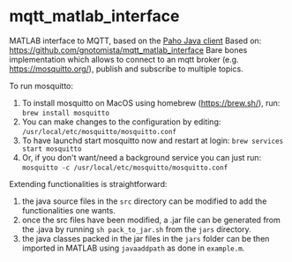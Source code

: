# mqtt_matlab_interface
MATLAB interface to MQTT, based on the [Paho Java client](https://www.eclipse.org/paho/clients/java/)
Based on: https://github.com/gnotomista/mqtt_matlab_interface
Bare bones implementation which allows to connect to an mqtt broker (e.g. https://mosquitto.org/), publish and subscribe to multiple topics.

To run mosquitto:
1. To install mosquitto on MacOS using homebrew (https://brew.sh/), run: `brew install mosquitto`
3. You can make changes to the configuration by editing: `/usr/local/etc/mosquitto/mosquitto.conf`
4. To have launchd start mosquitto now and restart at login: `brew services start mosquitto`
5. Or, if you don't want/need a background service you can just run: `mosquitto -c /usr/local/etc/mosquitto/mosquitto.conf`

Extending functionalities is straightforward:
1. the java source files in the `src` directory can be modified to add the functionalities one wants.
2. once the src files have been modified, a .jar file can be generated from the .java by running `sh pack_to_jar.sh` from the `jars` directory.
3. the java classes packed in the jar files in the `jars` folder can be then imported in MATLAB using `javaaddpath` as done in `example.m`.
